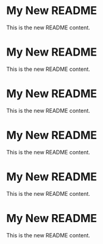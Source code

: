# My New README
This is the new README content.
# My New README
This is the new README content.
# My New README
This is the new README content.
# My New README
This is the new README content.
# My New README
This is the new README content.
# My New README
This is the new README content.
